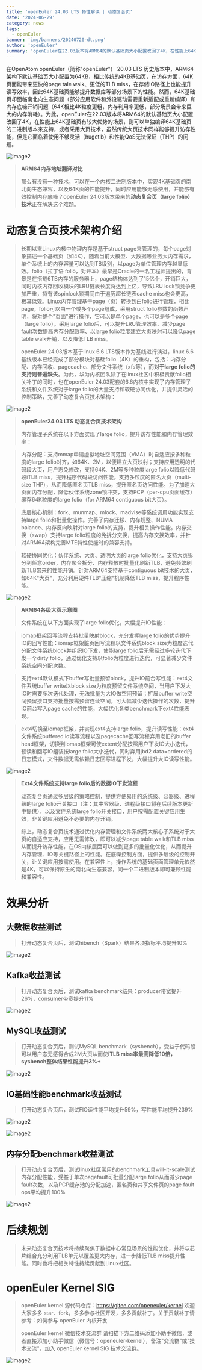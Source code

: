 ```yaml
---
title: 'openEuler 24.03 LTS 特性解读 | 动态复合页'
date: '2024-06-29'
category: news
tags:
  - openEuler
banner: 'img/banners/20240720-dt.png'
author: 'openEuler'
summary: 'openEuler在22.03版本将ARM64的默认基础页大小配置改回了4K，在性能上64K基础页有较大优势的场景，则可以单独编译64K基础页的二进制版本来支持，或者采用大页技术。'
---
```




在OpenAtom openEuler（简称\"openEuler\"） 20.03 LTS
历史版本中，ARM64架构下默认基础页大小配置为64KB，相比传统的4KB基础页，在访存方面，64K页面能带来更快的page
tale walk、更低的TLB
miss，在存储IO路径上也能提升读写效率，因此64K基础页能够提升数据库等部分场景下的性能。然而，64K基础页却面临南北向生态问题（部分应用软件和外设驱动需要重新适配或重新编译）和内存底噪开销问题（64K相比4K粒度更粗，内存利用率更低，部分场景会带来巨大的内存消耗）。为此，openEuler在22.03版本将ARM64的默认基础页大小配置改回了4K，在性能上64K基础页有较大优势的场景，则可以单独编译64K基础页的二进制版本来支持，或者采用大页技术，虽然传统大页技术同样能够提升访存性能，但是它面临着使用不够灵活（hugetlb）和性能QoS无法保证（THP）的问题。


![image2](./media/image1.png)

> **ARM64内存地址翻译对比**
>
> 那么有没有一种技术，可以在一个内核二进制版本中，实现4K基础页的南北向生态兼容，以及64K页的性能提升，同时应用能够无感使用，并能够有效控制内存底噪？openEuler
> 24.03版本带来的**动态复合页（large folio）技术**正在解决这个难题。

**动态复合页技术架构介绍**
==========================

> 长期以来Linux内核中物理内存是基于struct
> page来管理的，每个page对象描述一个基础页（如4K），随着当前大模型、大数据等业务大内存需求，单个系统上的内存容量可以达到TB级别，以page为单位管理内存越显低效。folio（拉丁语
> foliō，对开本）最早是Oracle的一名工程师提出的，背景是在搭载6TB内存的服务器上，page结构体达到了15亿个，开销巨大，同时内核内存回收模块的LRU链表长度将达到上亿，导致LRU
> lock锁竞争更加严重，持有该spinlock锁期间由于遍历超长链表cache
> miss也会更高，极其低效。Linux内存管理基于page（页）转换到由folio进行管理，相比page，folio可以由一个或多个page组成，采用struct
> folio参数的函数声明，将对整个"页面"进行操作，它可以是单个page，也可以是多个page（large
> folio）。采用large folio后，可以提升LRU管理效率、减少page
> fault次数提高内存分配效率、以large folio粒度建立大页映射可以降低page
> table walk开销，以及降低TLB miss。
>
> openEuler 24.03版本基于linux 6.6 LTS版本作为基线进行演进，linux
> 6.6基线版本已经完成了部分模块对基础folio（4K）的重构，包括：内存分配、内存回收、pagecache、部分文件系统（xfs等），而**对于large
> folio的支持则普遍缺失**。为此，华为内核团队除了在linux社区中积极贡献folio相关补丁的同时，也在openEuler
> 24.03配套的6.6内核中实现了内存管理子系统和文件系统对于large
> folio的大量支持和软硬协同优化，并提供灵活的控制策略，完善了动态复合页技术架构：


![image2](./media/image2.png)

> **openEuler24.03 LTS 动态复合页技术架构**
>
> 内存管理子系统在以下方面实现了large
> folio，提升访存性能和内存管理效率：


> 内存分配：支持mmap申请虚拟地址空间范围（VMA）时自适应按多种粒度的large
> folio对齐，如64K、2M，以便建立大页映射；支持应用透明的代码段大页，用户态免修改，支持64K、2M等多种粒度large
> folio以降低代码段iTLB
> miss，提升程序代码段访问性能。支持多粒度的匿名大页（multi-size
> THP），从而降低匿名页TLB
> miss，提升匿名页访问性能。为了加速大页面内存分配，降低伙伴系统zone锁冲突，支持PCP（per-cpu页面缓存）缓存64K粒度的large
> folio（for ARM64 contiguous bit大页）。


> 底层核心机制：fork、munmap、mlock、madvise等系统调用功能实现支持large
> folio和批量化操作。完善了内存迁移、内存规整、NUMA
> balance、内存反向映射对large
> folio的支持，提升相关操作性能。内存交换（swap）支持large
> folio粒度的免拆分交换，提高内存交换效率，并针对ARM64架构完善MTE特性使能时的兼容支持。



> 软硬协同优化：伙伴系统、大页、透明大页的large
> folio优化，支持大页拆分到任意order，内存聚合拆分、内存释放时批量化刷新TLB，避免频繁刷新TLB带来的性能开销。针对ARM64支持基于contiguous
> bit技术的大页，如64K"大页"，充分利用硬件TLB"压缩"机制降低TLB
> miss，提升程序性能。




![image2](./media/image3.png)

> **ARM64各级大页示意图**
>
> 文件系统在以下方面实现了large folio优化，大幅提升IO性能：



> iomap框架回写流程支持批量映射block，充分发挥large
> folio的优势提升IO的回写性能：iomap框架脏页回写流程以文件系统block
> size为粒度迭代分配文件系统block并组织IO下发，使能large
> folio后无需经过多轮迭代下发一个dirty
> folio，通过优化支持以folio为粒度进行迭代，可显著减少文件系统空间分配次数。


> 支持ext4默认模式下buffer写批量预留block，提升IO前台写性能：ext4文件系统buffer
> write以block
> size为粒度预留文件系统空间，当用户下发大IO时需要多次迭代处理，无法批量为大IO做空间预留；扩展buffer
> write空间预留接口支持批量按需预留连续空间，可大幅减少迭代操作的次数，提升IO前台写入page
> cache的性能，大幅优化各类benchmark下ext4性能表现。
 

> ext4切换至iomap框架，并实现ext4支持large
> folio，提升读写性能：ext4文件系统buffered
> io读写流程以及pagecache回写流程弃用老旧的buffer
> head框架，切换到iomap框架可使extent分配按照用户下发IO大小迭代，预读和回写IO组装按large
> folio大小迭代，同时弃用jbd2
> data=ordered的日志模式，文件数据无需依赖日志回写进程下发，大幅提升大IO读写性能。




![image2](./media/image4.png)

> **Ext4文件系统支持large folio后的数据IO下发流程**
>
> 动态复合页通过多层级的策略控制，提供方便易用的系统级、容器级、进程级的large
> folio开关接口（注：其中容器级、进程级接口将在后续版本更新中提供），以及文件系统large
> folio开关接口，用户按需配置关键应用生效，非关键应用避免不必要的内存开销。
>
> 综上，动态复合页技术通过优化内存管理和文件系统两大核心子系统对于大页的自适应支持，应用无需修改，即可以减少page
> table walk和TLB
> miss从而提升访存性能，在OS内核层面可以做到更多的批量化优化，从而提升内存管理、IO等关键路径上的性能。在底噪控制方面，提供多层级的控制开关，让关键应用按需使用。在兼容性上，操作系统的基础页面管理单元依然是4K，可以保持原生的南北向生态兼容，同一个二进制版本即可兼顾性能和兼容性。

**效果分析**
============

**大数据收益测试**
------------------

> 打开动态复合页后，测试hibench（Spark）结果各项指标平均提升10% 


![image2](./media/image5.png)

**Kafka收益测试**
-----------------

> 打开动态复合页后，测试kafka
> benchmark结果：producer带宽提升26%，consumer带宽提升11%


![image2](./media/image6.png)

**MySQL收益测试**
-----------------

> 打开动态复合页后，测试MySQL
> benchmark（sysbench），受益于代码段可以用户态无感得合成2M大页从而使**iTLB
> miss率最高降低10倍，sysbench整体结果性能提升3%+**


![image2](./media/image7.png)

**IO基础性能benchmark收益测试**
-------------------------------

> 打开动态复合页后，测试FIO读性能平均提升59%，写性能平均提升239%


![image2](./media/image8.png)

![image2](./media/image9.png)

**内存分配benchmark收益测试**
-----------------------------

> 打开动态复合页后，测试linux社区常用的benchmark工具will-it-scale测试内存分配性能，受益于单次pagefault可批量分配large
> folio从而减少page
> fault次数，以及PCP缓存池的分配加速，匿名页和共享文件页的page fault
> ops平均提升100%


![image2](./media/image10.png)

**后续规划**
============

> 未来动态复合页技术将持续聚焦于数据中心常见场景的性能优化，并将与芯片结合充分利用TLB单元以覆盖更大内存，进一步降低TLB
> miss提升性能。同时也将把相关特性持续贡献到Linux社区。

**openEuler Kernel SIG**
========================

> openEuler kernel 源代码仓库：https://gitee.com/openeuler/kernel
> 欢迎大家多多
> star、fork，多多参与社区开发，多多贡献补丁。关于贡献补丁请参考：如何参与
> openEuler 内核开发
>
> openEuler kernel 微信技术交流群
> 请扫描下方二维码添加小助手微信，或者直接添加小助手微信（微信号：openeuler-kernel），备注"交流群"或"技术交流"，加入
> openEuler kernel SIG 技术交流群。


![image2](./media/image11.png)
